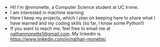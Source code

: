 - Hi! I'm @nmonette, a Computer Science student at UC Irvine. 
- I am interested in machine learning
- Here I keep my projects, which I plan on keeping here to share what I have learned and my coding skills (so far, I know some Python!)
- If you want to reach me, feel free to email me at nathanmonette1@gmail.com.  My linkedin is https://www.linkedin.com/in/nathan-monette/.

<!---
nmonette/nmonette is a ✨ special ✨ repository because its `README.md` (this file) appears on your GitHub profile.
You can click the Preview link to take a look at your changes.
--->
